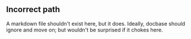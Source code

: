 ## Incorrect path

A markdown file shouldn't exist here, but it does. Ideally, docbase should ignore and move on; but wouldn't be surprised if it chokes here.
